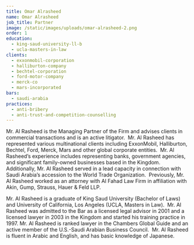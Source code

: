 ```yaml
---
title: Omar Alrasheed
name: Omar Alrasheed
job_title: Partner
image: /static/images/uploads/omar-alrasheed-2.png
order: 1
education:
  - king-saud-university-ll-b
  - ucla-masters-in-law
clients:
  - exxonmobil-corporation
  - halliburton-company
  - bechtel-corporation
  - ford-motor-company
  - merck-co
  - mars-incorporated
bars:
  - saudi-arabia
practices:
  - anti-bribery
  - anti-trust-and-competition-counselling
---
```

Mr. Al Rasheed is the Managing Partner of the Firm and advises clients in commercial transactions and is an active litigator.  Mr. Al Rasheed has represented various multinational clients including ExxonMobil, Halliburton, Bechtel, Ford, Merck, Mars and other global corporate entities.  Mr. Al Rasheed’s experience includes representing banks, government agencies, and significant family-owned businesses based in the Kingdom.  Additionally, Mr. Al Rasheed served in a lead capacity in connection with Saudi Arabia’s accession to the World Trade Organization.  Previously, Mr. Al Rasheed worked as an attorney with Al Fahad Law Firm in affiliation with Akin, Gump, Strauss, Hauer & Feld LLP.

Mr. Al Rasheed is a graduate of King Saud University (Bachelor of Laws) and University of California, Los Angeles (UCLA, Masters in Law).  Mr. Al Rasheed was admitted to the Bar as a licensed legal advisor in 2001 and a licensed lawyer in 2003 in the Kingdom and started his training practice in 1997. Mr. Al Rasheed is ranked lawyer in the Chambers Global Guide and an active member of the U.S.-Saudi Arabian Business Council.  Mr. Al Rasheed is fluent in Arabic and English, and has basic knowledge of Japanese.
